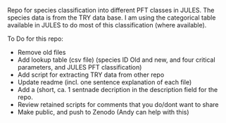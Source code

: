 Repo for species classification into different PFT classes in JULES. The species data is from the TRY data base. I am using the categorical table available in JULES to do most of this classification (where available). 


To Do for this repo:
- Remove old files
- Add lookup table (csv file) (species ID Old and new, and four critical parameters, and JULES PFT classification)
- Add script for extracting TRY data from other repo
- Update readme (incl. one sentence explanation of each file)  
- Add a (short, ca. 1 sentnade decription in the description field for the repo.  
- Review retained scripts for comments that you do/dont want to share
- Make public, and push to Zenodo (Andy can help with this)
